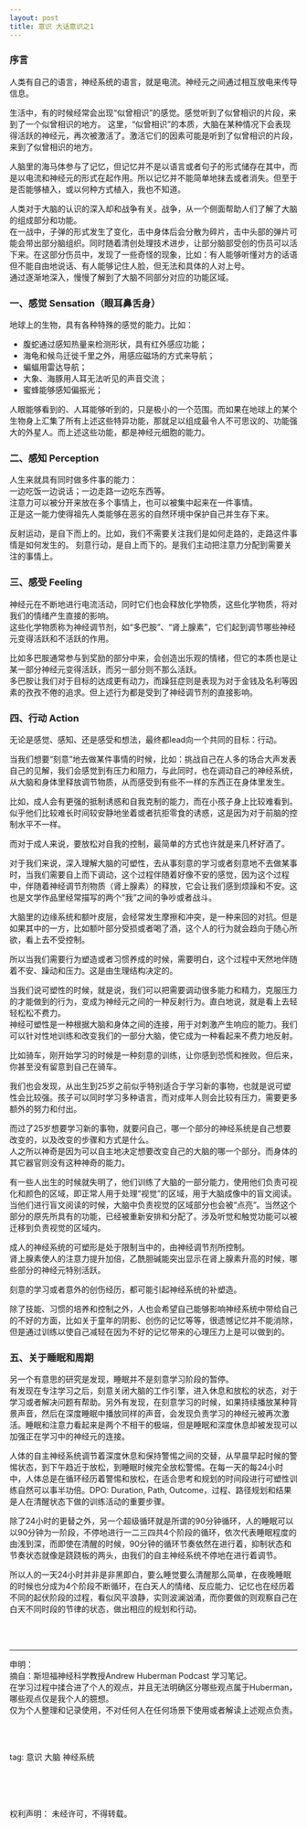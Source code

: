 ```yaml
---
layout: post
title: 意识 大话意识之1
---
```


### 序言

人类有自己的语言，神经系统的语言，就是电流。神经元之间通过相互放电来传导信息。

生活中，有的时候经常会出现“似曾相识”的感觉。感觉听到了似曾相识的片段，来到了一个似曾相识的地方。
这里，“似曾相识”的本质，大脑在某种情况下会表现得活跃的神经元，再次被激活了。激活它们的因素可能是听到了似曾相识的片段，来到了似曾相识的地方。

人脑里的海马体参与了记忆，但记忆并不是以语言或者句子的形式储存在其中，而是以电流和神经元的形式在起作用。所以记忆并不能简单地抹去或者消失。但至于是否能够植入，或以何种方式植入，我也不知道。

人类对于大脑的认识的深入却和战争有关。战争，从一个侧面帮助人们了解了大脑的组成部分和功能。  
在一战中，子弹的形式发生了变化，击中身体后会分散为碎片，击中头部的弹片可能会带出部分脑组织。同时随着清创处理技术进步，让部分脑部受创的伤员可以活下来。在这部分伤员中，发现了一些奇怪的现象，比如：有人能够听懂对方的话语但不能自由地说话、有人能够记住人脸，但无法和具体的人对上号。  
通过逐渐地深入，慢慢了解到了大脑不同部分对应的功能区域。


### 一、感觉 Sensation（眼耳鼻舌身）

地球上的生物，具有各种特殊的感觉的能力。比如：
* 腹蛇通过感知热量来检测形状，具有红外感应功能；
* 海龟和候鸟迁徙千里之外，用感应磁场的方式来导航；
* 蝙蝠用雷达导航；
* 大象、海豚用人耳无法听见的声音交流；
* 蜜蜂能够感知偏振光；

人眼能够看到的、人耳能够听到的，只是极小的一个范围。而如果在地球上的某个生物身上汇集了所有上述这些特异功能，那就足以组成最令人不可思议的、功能强大的外星人。而上述这些功能，都是神经元细胞的能力。


### 二、感知 Perception

人生来就具有同时做多件事的能力：  
一边吃饭一边说话；一边走路一边吃东西等。  
注意力可以被分开来放在多个事情上，也可以被集中起来在一件事情。  
正是这一能力使得祖先人类能够在恶劣的自然环境中保护自己并生存下来。

反射运动，是自下而上的。比如，我们不需要关注我们是如何走路的，走路这件事情是如何发生的。
刻意行动，是自上而下的。是我们主动把注意力分配到需要关注的事情上。

### 三、感受 Feeling

神经元在不断地进行电流活动，同时它们也会释放化学物质，这些化学物质，将对
我们的情绪产生直接的影响。  
这些化学物质称为神经调节剂，如“多巴胺”、“肾上腺素”，它们起到调节哪些神经元变得活跃和不活跃的作用。  

比如多巴胺通常参与到奖励的部分中来，会创造出乐观的情绪，但它的本质也是让某一部分神经元变得活跃，而另一部分则不那么活跃。  
多巴胺让我们对于目标的达成更有动力，而躁狂症则是表现为对于金钱及名利等因素的孜孜不倦的追求。但上述行为都是受到了神经调节剂的直接影响。

### 四、行动 Action

无论是感觉、感知、还是感受和想法，最终都lead向一个共同的目标：行动。

当我们想要“刻意”地去做某件事情的时候，比如：挑战自己在人多的场合大声发表自己的见解，我们会感觉到有压力和阻力，与此同时，也在调动自己的神经系统，从大脑和身体里释放调节物质，从而感受到有些不一样的东西正在身体里发生。

比如，成人会有更强的抵制诱惑和自我克制的能力，而在小孩子身上比较难看到。
似乎他们比较难长时间较安静地坐着或者抗拒零食的诱惑，这是因为对于前脑的控制水平不一样。

而对于成人来说，要放松对自我的控制，最简单的方式也许就是来几杯好酒了。

对于我们来说，深入理解大脑的可塑性，去从事刻意的学习或者刻意地不去做某事时，当我们需要自上而下调动，这个过程伴随着好像不安的感觉，因为这个过程中，伴随着神经调节剂物质（肾上腺素）的释放，它会让我们感到烦躁和不安。这也是文学作品里经常描写的两个“我”之间的争吵或者战斗。

大脑里的边缘系统和额叶皮层，会经常发生摩擦和冲突，是一种来回的对抗。但是如果其中的一方，比如额叶部分受损或者喝了酒，这个人的行为就会趋向于随心所欲，看上去不受控制。

所以当我们需要行为塑造或者习惯养成的时候，需要明白，这个过程中天然地伴随着不安、躁动和压力。这是由生理结构决定的。

当我们说可塑性的时候，就是说，我们可以把需要调动很多能力和精力，克服压力的才能做到的行为，变成为神经元之间的一种反射行为。直白地说，就是看上去轻轻松松不费力。  
神经可塑性是一种根据大脑和身体之间的连接，用于对刺激产生响应的能力。我们可以针对性地训练和改变我们的一部分大脑，使它成为一种看起来不费力地反射。

比如骑车，刚开始学习的时候是一种刻意的训练，让你感到恐慌和挫败。但后来，你甚至没有留意到自己在骑车。

我们也会发现，从出生到25岁之前似乎特别适合于学习新的事物，也就是说可塑性会比较强。孩子可以同时学习多种语言，而对成年人则会比较有压力，需要更多额外的努力和付出。

而过了25岁想要学习新的事物，就要问自己，哪一个部分的神经系统是自己想要改变的，以及改变的步骤和方式是什么。  
人之所以神奇是因为可以自主地决定想要改变自己的大脑的哪一个部分。而身体的其它器官则没有这种神奇的能力。

有一些人出生的时候就失明了，他们训练了大脑的一部分能力，使用他们负责可视化和颜色的区域，即正常人用于处理“视觉”的区域，用于大脑成像中的盲文阅读。当他们进行盲文阅读的时候，大脑中负责视觉的区域部分也会被“点亮”。当然这个部分的原先所具有的功能，已经被重新安排和分配了。涉及听觉和触觉功能可以被迁移到负责视觉的区域内。

成人的神经系统的可塑形是处于限制当中的，由神经调节剂所控制。  
肾上腺素使人的注意力提升加倍，乙酰胆碱能突出显示在肾上腺素升高的时候，哪些部分的神经元特别活跃。

刻意的学习或者意外的创伤经历，都可能引起神经系统的补塑造。

除了技能、习惯的培养和控制之外，人也会希望自己能够影响神经系统中带给自己的不好的方面，比如关于童年的阴影、创伤的记忆等等，很遗憾记忆并不能消除，但是通过训练以使自己减轻在因为不好的记忆带来的心理压力上是可以做到的。

### 五、关于睡眠和周期

另一个有意思的研究是发现，睡眠并不是刻意学习阶段的暂停。  
有发现在专注学习之后，刻意关闭大脑的工作引擎，进入休息和放松的状态，对于学习或者解决问题有帮助。另外有发现，在刻意学习的时候，如果持续播放某种背景声音，然后在深度睡眠中播放同样的声音，会发现负责学习的神经元被再次激活。睡眠和注意力看起来是两个不相干的极端，但是睡眠和深度休息却被发现可以加强正在学习中的神经元的连接。

人体的自主神经系统调节着深度休息和保持警惕之间的交替，从早晨早起时候的警惕状态，到下午趋近于放松，到睡眠时候完全放松警惕。在每一天的每24小时中，人体总是在循环经历着警惕和放松，在适合思考和规划的时间段进行可塑性训练自然可以事半功倍。DPO: Duration, Path, Outcome，过程、路径规划和结果是人在清醒状态下做的训练活动的重要步骤。

除了24小时的更替之外，另一个超级循环就是所谓的90分钟循环，人的睡眠可以以90分钟为一阶段，不停地进行一二三四共4个阶段的循环，依次代表睡眠程度的由浅到深，而即使在清醒的时候，90分钟的循环节奏依然在进行着，抑制状态和节奏状态就像是跷跷板的两头，由我们的自主神经系统不停地在进行着调节。

所以人的一天24小时并非是非黑即白，要么睡觉要么清醒那么简单，在夜晚睡眠的时候也分成为4个阶段不断循环，在白天人的情绪、反应能力、记忆也在经历着不同的起伏阶段的过程，看似风平浪静，实则波澜汹涌，而你要做的则观察自己在白天不同时段的节律的状态，做出相应的规划和行动。

<br><br>

---------------


申明：  
摘自：斯坦福神经科学教授Andrew Huberman Podcast 学习笔记。  
在学习过程中揉合进了个人的观点，并且无法明确区分哪些观点属于Huberman，哪些观点仅是我个人的臆想。  
仅为个人整理和记录使用，不对任何人在任何场景下使用或者解读上述观点负责。


<br>
<br>

tag: 意识 大脑 神经系统

<br>
<br>
<br>


权利声明：
未经许可，不得转载。